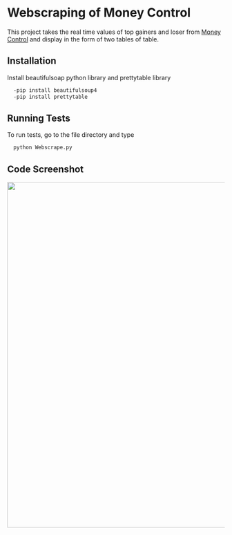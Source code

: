 
# Webscraping of Money Control

This project takes the real time values of top gainers and loser from [Money Control](https://www.moneycontrol.com/) and display in the form of two tables of table.


## Installation

Install beautifulsoap python library and prettytable library

```bash
  -pip install beautifulsoup4 
  -pip install prettytable 

```
    
## Running Tests

To run tests, go to the file directory and type

```bash
  python Webscrape.py
```

## Code Screenshot

<img src="https://user-images.githubusercontent.com/53507833/152864933-b90ac3b8-e257-49ce-8120-cd79342a56ce.JPG" width="800">
